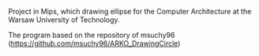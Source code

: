 Project in Mips, which drawing ellipse for the Computer Architecture at the Warsaw University of Technology.

The program based on the repository of msuchy96 (https://github.com/msuchy96/ARKO_DrawingCircle)

